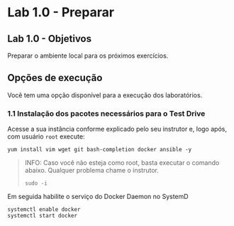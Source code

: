 # Lab 1.0 - Preparar

## Lab 1.0 - Objetivos

Preparar o ambiente local para os próximos exercícios.

## Opções de execução

Você tem uma opção disponível para a execução dos laboratórios.

### 1.1 Instalação dos pacotes necessários para o Test Drive

Acesse a sua instância conforme explicado pelo seu instrutor e, logo após, com usuário `root` execute:

```text
yum install vim wget git bash-completion docker ansible -y
```

> INFO: Caso você não esteja como root, basta executar o comando abaixo. Qualquer problema chame o instrutor.
>
> ```text
> sudo -i
> ```

Em seguida habilite o serviço do Docker Daemon no SystemD

```text
systemctl enable docker
systemctl start docker
```

